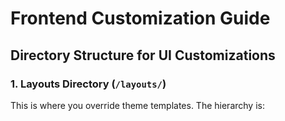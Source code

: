 # Frontend Customization Guide

## Directory Structure for UI Customizations

### 1. Layouts Directory (`/layouts/`)

This is where you override theme templates. The hierarchy is:
